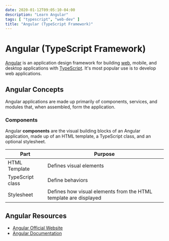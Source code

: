 ```yaml
---
date: 2020-01-12T09:05:10-04:00
description: "Learn Angular"
tags: [ "typescript", "web-dev" ]
title: "Angular (TypeScript Framework)"
---
```


# Angular (TypeScript Framework)

[Angular](https://angular.io/) is an application design framework for building [web](web-dev.md), mobile, and desktop applications with [TypeScript](typescript.md). It's most popular use is to develop web applications.

## Angular Concepts

Angular applications are made up primarily of components, services, and modules that, when assembled, form the application.

### Components

Angular **components** are the visual building blocks of an Angular application, made up of an HTML template, a TypeScript class, and an optional stylesheet.

| Part             | Purpose                                                          |
| ---------------- | ---------------------------------------------------------------- |
| HTML Template    | Defines visual elements                                          |
| TypeScript class | Define behaviors                                                 |
| Stylesheet       | Defines how visual elements from the HTML template are displayed |

<!-- TODO 
#### Templates

#### [Pipes](https://angular.io/guide/pipes)

Angular **pipes** transform data for display. Pipes are defined as classes with the [pipe decorator](https://angular.io/api/core/Pipe) and used in templates.

#### Nested Components

### Services

Angular **services** are designed to hold data and business logic.

### Modules

Angular **modules** are groups of related components and services. They can import required components and services, or export them to be consumed by other applications or modules.

-->

## Angular Resources

* [Angular Official Website](https://angular.io/)
* [Angular Documentation](https://angular.io/docs)
